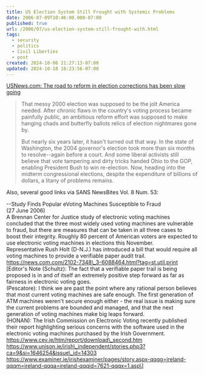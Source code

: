```yaml
---
title: US Election System Still Frought with Systemic Problems
date: 2006-07-09T10:46:00.000-07:00
published: true
url: /2006/07/us-election-system-still-frought-with.html
tags:
  - security
  - politics
  - Civil Liberties
  - post
created: 2024-10-06 21:27:13-07:00
updated: 2024-10-18 18:23:56-07:00
---
```


[USNews.com: The road to reform in election corrections has been slow going](https://www.usnews.com/usnews/news/articles/060709/17voting.htm "USNews.com: The road to reform in election corrections has been slow going")  
  

> That messy 2000 election was supposed to be the jolt America needed. After chronic flaws in the country's voting process became painfully public, an ambitious reform effort was supposed to make hanging chads and butterfly ballots relics of election nightmares gone by.  
>   
> But nearly six years later, it hasn't turned out that way. In the state of Washington, the 2004 governor's election took more than six months to resolve--again before a court. And some liberal activists still believe that vote tampering and dirty tricks handed Ohio to the GOP, enabling President Bush to win re-election. Now, heading into the midterm congressional elections, despite the expenditure of billions of dollars, a litany of problems remains.

  
  
Also, several good links via SANS NewsBites Vol. 8 Num. 53:  
  
\--Study Finds Popular eVoting Machines Susceptible to Fraud  
(27 June 2006)  
A Brennan Center for Justice study of electronic voting machines concluded that the three most widely used voting machines are vulnerable to fraud, but there are measures that can be taken in all three cases to boost their integrity. Roughly 80 percent of American voters are expected to use electronic voting machines in elections this November.  
Representative Rush Holt (D-N.J.) has introduced a bill that would require all voting machines to provide a verifiable paper audit trail.  
https://news.com.com/2102-7348\_3-6088464.html?tag=st.util.print  
\[Editor's Note (Schultz): The fact that a verifiable paper trail is being proposed is in and of itself an extremely positive step forward as far as fairness in electronic voting goes.  
(Pescatore): I think we are past the point where any rational person believes that most current voting machines are safe enough. The first generation of ATM machines weren't secure enough either - the real issue is making sure the current problems are bounded and managed, and that the next generation of voting machines make big leaps forward.  
(HONAN): The Irish Commission on Electronic Voting recently published their report highlighting serious concerns with the software used in the electronic voting machines purchased by the Irish Government.  
https://www.cev.ie/htm/report/download\_second.htm  
https://www.unison.ie/irish\_independent/stories.php3?ca=9&si=1646254&issue\_id=14303  
https://www.examiner.ie/irishexaminer/pages/story.aspx-qqqg=ireland-qqqm=ireland-qqqa=ireland-qqqid=7621-qqqx=1.asp\]